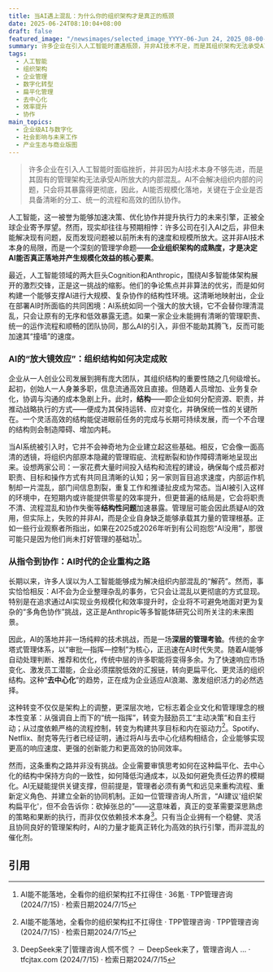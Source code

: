 ```yaml
---
title: 当AI遇上混乱：为什么你的组织架构才是真正的瓶颈
date: 2025-06-24T08:10:04+08:00
draft: false
featured_image: "/newsimages/selected_image_YYYY-06-Jun 24, 2025_08-00-17-655.jpg"
summary: 许多企业在引入人工智能时遭遇瓶颈，并非AI技术不足，而是其组织架构无法承受AI所放大的内部混乱。AI如同一个放大镜，将职责不清、流程混乱等固有问题暴露无遗，迫使企业从传统的金字塔式管理转向更扁平化、去中心化的重构，以期真正释放AI的协同与效率潜力。
tags: 
  - 人工智能
  - 组织架构
  - 企业管理
  - 数字化转型
  - 扁平化管理
  - 去中心化
  - 效率提升
  - 协作
main_topics: 
  - 企业级AI与数字化
  - 社会影响与未来工作
  - 产业生态与商业版图
---
```


> 许多企业在引入人工智能时面临挫折，并非因为AI技术本身不够先进，而是其固有的管理架构无法承受AI所放大的内部混乱。AI不会解决组织内部的问题，只会将其暴露得更彻底，因此，AI能否规模化落地，关键在于企业是否具备清晰的分工、统一的流程和高效的团队协作。

人工智能，这一被誉为能够加速决策、优化协作并提升执行力的未来引擎，正被全球企业寄予厚望。然而，现实却往往与预期相悖：许多公司在引入AI之后，非但未能解决现有问题，反而发现问题被以前所未有的速度和规模所放大。这并非AI技术本身的局限，而是一个深刻的管理学命题——**企业组织架构的成熟度，才是决定AI能否真正落地并产生规模化效益的核心要素**。

最近，人工智能领域的两大巨头Cognition和Anthropic，围绕AI多智能体架构展开的激烈交锋，正是这一挑战的缩影。他们的争论焦点并非算法的优劣，而是如何构建一个能够支撑AI进行大规模、复杂协作的结构性环境。这清晰地映射出，企业在部署AI时所面临的共同困境：AI系统如同一个强大的放大镜，它不会替你理清混乱，只会让原有的无序和低效暴露无遗。如果一家企业未能拥有清晰的管理职责、统一的运作流程和顺畅的团队协同，那么AI的引入，非但不能助其腾飞，反而可能加速其“撞墙”的速度。

### AI的“放大镜效应”：组织结构如何决定成败

企业从一人创业公司发展到拥有庞大团队，其组织结构的重要性随之几何级增长。起初，创始人一人身兼多职，信息流通高效且直接。但随着人员增加、业务复杂化，协调与沟通的成本急剧上升。此时，**结构**——即企业如何分配资源、职责，并推动战略执行的方式——便成为其保持运转、应对变化，并确保统一性的关键所在。一个灵活高效的结构能促进眼前任务的完成与长期可持续发展，而一个不合理的结构则会制造障碍、增加内耗。

当AI系统被引入时，它并不会神奇地为企业建立起这些基础。相反，它会像一面高清的透镜，将组织内部原本隐藏的管理瑕疵、流程断裂和协作障碍清晰地呈现出来。设想两家公司：一家花费大量时间投入结构和流程的建设，确保每个成员都对职责、目标和操作方式有共同且清晰的认知；另一家则盲目追求速度，内部运作机制却一片混乱，部门间信息割裂，重复工作和推诿扯皮成为常态。当AI被引入这样的环境中，在短期内或许能提供零星的效率提升，但更普遍的结局是，它会将职责不清、流程混乱和协作失衡等**结构性问题**加速暴露。管理层可能会因此质疑AI的效用，但实际上，失败的并非AI，而是企业自身缺乏能够承载其力量的管理根基。正如一些行业观察者所指出，如果在2025或2026年听到有公司抱怨“AI没用”，那很可能只是因为他们尚未打好管理的基础功[^1]。

### 从指令到协作：AI时代的企业重构之路

长期以来，许多人误以为人工智能能够成为解决组织内部混乱的“解药”。然而，事实恰恰相反：AI不会为企业整理杂乱的事务，它只会让混乱以更彻底的方式显现。特别是在追求通过AI实现业务规模化和效率提升时，企业将不可避免地面对更为复杂的“多角色协作”挑战，这正是Anthropic等多智能体研究公司所关注的未来图景。

因此，AI的落地并非一场纯粹的技术挑战，而是一场**深层的管理考验**。传统的金字塔式管理体系，以“审批—指挥—控制”为核心，正迅速在AI时代失灵。随着AI能够自动处理判断、推荐和优化，传统中层的许多职能将变得多余。为了快速响应市场变化、激发员工潜能，企业必须摆脱低效的汇报链，转向更扁平化、更灵活的组织结构。这种“**去中心化**”的趋势，正在成为企业适应AI浪潮、激发组织活力的必然选择。

这种转变不仅仅是架构上的调整，更深层次地，它标志着企业文化和管理理念的根本性变革：从强调自上而下的“统一指挥”，转变为鼓励员工“主动决策”和自主行动；从过度依赖严格的流程控制，转变为构建共享目标和内在驱动力[^2]。Spotify、Netflix、耐克等先行者已经证明，通过将AI与去中心化结构相结合，企业能够实现更高的响应速度、更强的创新能力和更高效的协同效率。

然而，这条重构之路并非没有挑战。企业需要审慎思考如何在这种扁平化、去中心化的结构中保持方向的一致性，如何降低沟通成本，以及如何避免责任边界的模糊化。AI无疑能提供关键支撑，但前提是，管理者必须有勇气和远见来重构流程、重新定义角色、并建立全新的协同机制。正如一位管理咨询人所言，“AI建议'组织架构扁平化'，但不会告诉你：砍掉张总的”——这意味着，真正的变革需要深思熟虑的策略和果断的执行，而非仅仅依赖技术本身[^3]。只有当企业拥有一个稳健、灵活且协同良好的管理架构时，AI的力量才能真正转化为高效的执行引擎，而非混乱的催化剂。

## 引用
[^1]: AI能不能落地，全看你的组织架构扛不扛得住 · 36氪 · TPP管理咨询 (2024/7/15) · 检索日期2024/7/15
[^2]: AI能不能落地，全看你的组织架构扛不扛得住 · TPP管理咨询 · TPP管理咨询 (2024/7/15) · 检索日期2024/7/15
[^3]: DeepSeek来了|管理咨询人慌不慌？ － DeepSeek来了，管理咨询人 ... · tfcjtax.com (2024/7/15) · 检索日期2024/7/15
